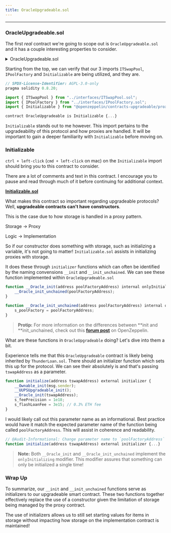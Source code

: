```yaml
---
title: OracleUpgradeable.sol
---
```


---

### OracleUpgradeable.sol

The first _real_ contract we're going to scope out is `OracleUpgradeable.sol` and it has a couple interesting properties to consider.

<details>
<summary>OracleUpgradeable.sol</summary>

```js
// SPDX-License-Identifier: AGPL-3.0-only
pragma solidity 0.8.20;

import { ITSwapPool } from "../interfaces/ITSwapPool.sol";
import { IPoolFactory } from "../interfaces/IPoolFactory.sol";
import { Initializable } from "@openzeppelin/contracts-upgradeable/proxy/utils/Initializable.sol";

contract OracleUpgradeable is Initializable {
    address private s_poolFactory;

    function __Oracle_init(address poolFactoryAddress) internal onlyInitializing {
        __Oracle_init_unchained(poolFactoryAddress);
    }

    function __Oracle_init_unchained(address poolFactoryAddress) internal onlyInitializing {
        s_poolFactory = poolFactoryAddress;
    }

    function getPriceInWeth(address token) public view returns (uint256) {
        address swapPoolOfToken = IPoolFactory(s_poolFactory).getPool(token);
        return ITSwapPool(swapPoolOfToken).getPriceOfOnePoolTokenInWeth();
    }

    function getPrice(address token) external view returns (uint256) {
        return getPriceInWeth(token);
    }

    function getPoolFactoryAddress() external view returns (address) {
        return s_poolFactory;
    }
}

```

</details>


Starting from the top, we can verify that our 3 imports `ITSwapPool`, `IPoolFactory` and `Initializable` are being utilized, and they are.

```js
// SPDX-License-Identifier: AGPL-3.0-only
pragma solidity 0.8.20;

import { ITSwapPool } from "../interfaces/ITSwapPool.sol";
import { IPoolFactory } from "../interfaces/IPoolFactory.sol";
import { Initializable } from "@openzeppelin/contracts-upgradeable/proxy/utils/Initializable.sol";

contract OracleUpgradeable is Initializable {...}
```

`Initializable` stands out to me however. This import pertains to the upgradeability of this protocol and how proxies are handled. It will be important to gain a deeper familiarity with `Initializable` before moving on.

### Initializable

`ctrl + left-click` (`cmd + left-click` on mac) on the `Initializable` import should bring you to this contract to consider.

There are a lot of comments and text in this contract. I encourage you to pause and read through much of it before continuing for additional context.

[**Initializable.sol**](https://github.com/OpenZeppelin/openzeppelin-contracts/blob/master/contracts/proxy/utils/Initializable.sol)

What makes this contract so important regarding upgradeable protocols? Well, **upgradeable contracts can't have constructors**.

This is the case due to how storage is handled in a proxy pattern.

Storage -> Proxy

Logic -> Implementation

So if our constructor does something with storage, such as initializing a variable, it's not going to matter!
`Initializable.sol` assists in initializing proxies with storage.

It does these through `initializer` functions which can often be identified by the naming convensions `__init` and `__init_unchained`. We can see these function implemented within `OracleUpgradeable.sol`

```js
function __Oracle_init(address poolFactoryAddress) internal onlyInitializing {
    __Oracle_init_unchained(poolFactoryAddress);
}

function __Oracle_init_unchained(address poolFactoryAddress) internal onlyInitializing {
    s_poolFactory = poolFactoryAddress;
}
```

> **Protip:** For more information on the differences between **init and **init_unchained, check out this [**forum post**](https://forum.openzeppelin.com/t/difference-between-init-and-init-unchained/25255) on OpenZeppelin.

What are these functions in `OracleUpgradeable` doing? Let's dive into them a bit.

Experience tells me that this `OracleUpgradeable` contract is likely being inherited by `ThunderLoan.sol`. There should an initializer function which sets this up for the protocol. We can see their absolutely is and that's passing `tswapAddress` as a parameter.

```js
function initialize(address tswapAddress) external initializer {
    __Ownable_init(msg.sender);
    __UUPSUpgradeable_init();
    __Oracle_init(tswapAddress);
    s_feePrecision = 1e18;
    s_flashLoanFee = 3e15; // 0.3% ETH fee
}
```

I would likely call out this parameter name as an informational. Best practice would have it match the expected parameter name of the function being called `poolFactoryAddress`. This will assist in coherence and readability.

```js
// @Audit-Informational: Change parameter name to `poolFactoryAddress` for consistency with OracleUpgradeable.sol::__Oracle_init
function initialize(address tswapAddress) external initializer {...}
```

> **Note:** Both `__Oracle_init` and `__Oracle_init_unchained` implement the `onlyInitializing` modifier. This modifier assures that something can only be initialized a single time!

### Wrap Up

To summarize, our `__init` and `__init_unchained` functions serve as initializers to our upgradeable smart contract. These two functions together effectively replace the use of a constructor given the limitation of storage being managed by the proxy contract.

The use of initializers allows us to still set starting values for items in storage without impacting how storage on the implementation contract is maintained!
